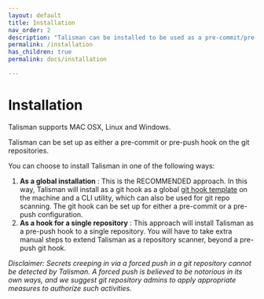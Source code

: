 ```yaml
---
layout: default
title: Installation
nav_order: 2
description: "Talisman can be installed to be used as a pre-commit/pre-push hook or as a repository scanner" 
permalink: /installation
has_children: true
permalink: docs/installation

---
```


# Installation

Talisman supports MAC OSX, Linux and Windows. 

Talisman can be set up as either a pre-commit or pre-push hook on the git repositories.

You can choose to install Talisman in one of the following ways:
1. **As a global installation** : This is the RECOMMENDED approach. In this way, Talisman will install as a git hook as a global [git hook template](https://git-scm.com/docs/git-init#_template_directory) on the machine and a CLI utility, which can also be used for git repo scanning. The git hook can be set up for either a pre-commit or a pre-push configuration.   
2. **As a hook for a single repository** : This approach will install Talisman as a pre-push hook to a single repository. You will have to take extra manual steps to extend Talisman as a repository scanner, beyond a pre-push git hook.


*Disclaimer: Secrets creeping in via a forced push in a git repository cannot be detected by Talisman. A forced push is believed to be notorious in its own ways, and we suggest git repository admins to apply appropriate measures to authorize such activities.*